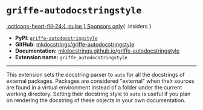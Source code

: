 # `griffe-autodocstringstyle`

[:octicons-heart-fill-24:{ .pulse } Sponsors only](../../insiders/index.md){ .insiders }

- **PyPI**: [`griffe-autodocstringstyle`](https://pypi.org/project/griffe-autodocstringstyle/)
- **GitHub**: [mkdocstrings/griffe-autodocstringstyle](https://github.com/mkdocstrings/griffe-autodocstringstyle)
- **Documentation:** [mkdocstrings.github.io/griffe-autodocstringstyle](https://mkdocstrings.github.io/griffe-autodocstringstyle)
- **Extension name:** `griffe_autodocstringstyle`

---

This extension sets the docstring parser to `auto` for all the docstrings of external packages. Packages are considered "external" when their sources are found in a virtual environment instead of a folder under the current working directory. Setting their docstring style to `auto` is useful if you plan on rendering the docstring of these objects in your own documentation.

